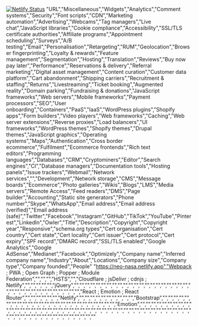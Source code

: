[![Netlify Status](https://api.netlify.com/api/v1/badges/4a2c2b1f-33bb-4141-9771-d0529a2435df/deploy-status)](https://neo-nasa.netlify.app)
"URL","Miscellaneous","Widgets","Analytics","Comment systems","Security","Font scripts","CDN","Marketing automation","Advertising","Webcams","Tag managers","Live chat","JavaScript libraries","Cookie compliance","Accessibility","SSL/TLS certificate authorities","Affiliate programs","Appointment scheduling","Surveys","A/B testing","Email","Personalisation","Retargeting","RUM","Geolocation","Browser fingerprinting","Loyalty & rewards","Feature management","Segmentation","Hosting","Translation","Reviews","Buy now pay later","Performance","Reservations & delivery","Referral marketing","Digital asset management","Content curation","Customer data platform","Cart abandonment","Shipping carriers","Recruitment & staffing","Returns","Livestreaming","Ticket booking","Augmented reality","Domain parking","Fundraising & donations","JavaScript frameworks","Web servers","Mobile frameworks","Payment processors","SEO","User onboarding","Containers","PaaS","IaaS","WordPress plugins","Shopify apps","Form builders","Video players","Web frameworks","Caching","Web server extensions","Reverse proxies","Load balancers","UI frameworks","WordPress themes","Shopify themes","Drupal themes","JavaScript graphics","Operating systems","Maps","Authentication","Cross border ecommerce","Fulfilment","Ecommerce frontends","Rich text editors","Programming languages","Databases","CRM","Cryptominers","Editor","Search engines","CI","Database managers","Documentation tools","Hosting panels","Issue trackers","Webmail","Network services","","Development","Network storage","CMS","Message boards","Ecommerce","Photo galleries","Wikis","Blogs","LMS","Media servers","Remote Access","Feed readers","DMS","Page builder","Accounting","Static site generators","Phone number","Skype","WhatsApp","Email address","Email address (verified)","Email address (safe)","Twitter","Facebook","Instagram","GitHub","TikTok","YouTube","Pinterest","LinkedIn","Owler","Title","Description","Copyright","Copyright year","Responsive","schema.org types","Cert organisation","Cert country","Cert state","Cert locality","Cert issuer","Cert protocol","Cert expiry","SPF record","DMARC record","SSL/TLS enabled","Google Analytics","Google AdSense","Medianet","Facebook","Optimizely","Company name","Inferred company name","Industry","About","Locations","Company size","Company type","Company founded","People"
"https://neo-nasa.netlify.app","Webpack ; PWA ; Open Graph ; Popper ; Module Federation","","","","HSTS","","Cloudflare ; jsDelivr ; cdnjs ; Netlify","","","","","","jQuery","","","","","","","","","","","","","","","","","","","","","","","","","","","","","","","","","","","","React ; Emotion ; React Router","","","","","","","Netlify","","","","","","","","","","","Bootstrap","","","","","","","","","","","","","","","","","","","","","","","","","","Emotion","","","","","","","","","","","","","","","","","","","","","","","","","","","","","","","","","","","","","","","","","","","","","","","","","","","","","","","","","","","",""

